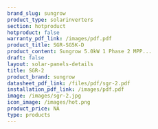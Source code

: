 ```yaml
---
brand_slug: sungrow
product_type: solarinverters
section: hotproduct
hotproduct: false
warranty_pdf_link: /images/pdf.pdf
product_title: SGR-SG5K-D
product_content: Sungrow 5.0kW 1 Phase 2 MPP...
draft: false
layout: solar-panels-details
title: SGR-2
product_brand: sungrow
datasheet_pdf_link: /files/pdf/sgr-2.pdf
installation_pdf_link: /images/pdf.pdf
image: /images/sgr-2.jpg
icon_image: /images/hot.png
product_price: NA
type: products
---
```


